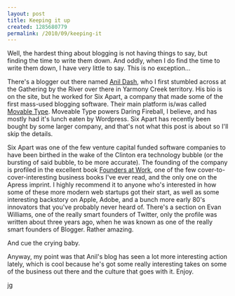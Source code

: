 ```yaml
--- 
layout: post
title: Keeping it up
created: 1285680779
permalink: /2010/09/keeping-it
---
```

<p>Well, the hardest thing about blogging is not having things to say, but finding the time to write them down.  And oddly, when I do find the time to write them down, I have very little to say.  This is no exception...</p>

<p>There's a blogger out there named <a href="http://dashes.com/anil/">Anil Dash</a>, who I first stumbled across at the Gathering by the River over there in Yarmony Creek territory.  His bio is on the site, but he worked for Six Apart, a company that made some of the first mass-used blogging software.  Their main platform is/was called <a href="http://www.movabletype.com/">Movable Type</a>.  Moveable Type powers Daring Fireball, I believe, and has mostly had it's lunch eaten by Wordpress.  Six Apart has recently been bought by some larger company, and that's not what this post is about so I'll skip the details.</p>

<p>Six Apart was one of the few venture capital funded software companies to have been birthed in the wake of the Clinton era technology bubble (or the bursting of said bubble, to be more accurate).  The founding of the company is profiled in the excellent book <a href="http://www.foundersatwork.com/">Founders at Work</a>, one of the few cover-to-cover-interesting business books I've ever read, and the only one on the Apress imprint.  I highly recommend it to anyone who's interested in how some of these more modern web startups got their start, as well as some interesting backstory on Apple, Adobe, and a bunch more early 80's innovators that you've probably never heard of.  There's a section on Evan Williams, one of the really smart founders of Twitter, only the profile was written about three years ago, when he was known as one of the really smart founders of Blogger.  Rather amazing.</p>

<p>And cue the crying baby.</p>

<p>Anyway, my point was that Anil's blog has seen a lot more interesting action lately, which is cool because he's got some really interesting takes on some of the business out there and the culture that goes with it. Enjoy.</p>

<p>jg</p>
